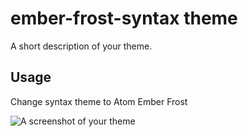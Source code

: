 # ember-frost-syntax theme

A short description of your theme.

## Usage
Change syntax theme to Atom Ember Frost

![A screenshot of your theme](https://f.cloud.github.com/assets/69169/2289498/4c3cb0ec-a009-11e3-8dbd-077ee11741e5.gif)
